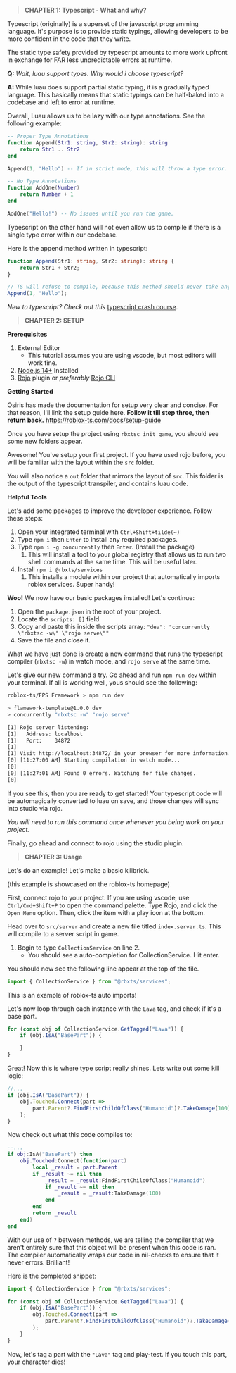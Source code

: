 > **CHAPTER 1: Typescript - What and why?**

Typescript (originally) is a superset of the javascript programming language. It's purpose is to provide static typings, allowing developers to be more confident in the code that they write.

The static type safety provided by typescript amounts to more work upfront in exchange for FAR less unpredictable errors at runtime.

**Q:** *Wait, luau support types. Why would i choose typescript?*

**A:** While luau does support partial static typing, it is a gradually typed language. This basically means that static typings can be half-baked into a codebase and left to error at runtime. 

Overall, Luau allows us to be lazy with our type annotations. See the following example:

```lua
-- Proper Type Annotations
function Append(Str1: string, Str2: string): string
    return Str1 .. Str2
end

Append(1, "Hello") -- If in strict mode, this will throw a type error.

-- No Type Annotations
function AddOne(Number) 
    return Number + 1
end

AddOne("Hello!") -- No issues until you run the game.
```

Typescript on the other hand will not even allow us to compile if there is a single type error within our codebase.

Here is the append method written in typescript:

```ts
function Append(Str1: string, Str2: string): string {
    return Str1 + Str2;
}

// TS will refuse to compile, because this method should never take anything other than a string.
Append(1, "Hello");
```

*New to typescript? Check out this* [typescript crash course](https://learnxinyminutes.com/docs/typescript/).


> **CHAPTER 2: SETUP**

**Prerequisites**

1. External Editor
    - This tutorial assumes you are using vscode, but most editors will work fine.
2. [Node.js 14+](https://nodejs.org/en/) Installed
3. [Rojo](https://rojo.space/docs/v7/getting-started/installation/) plugin or *preferably* [Rojo CLI](https://rojo.space/docs/v7/getting-started/installation/) 

**Getting Started**

Osiris has made the documentation for setup very clear and concise. For that reason, I'll link the setup guide here. **Follow it till step three, then return back.** https://roblox-ts.com/docs/setup-guide

Once you have setup the project using `rbxtsc init game`, you should see some new folders appear.

Awesome! You've setup your first project. If you have used rojo before, you will be familiar with the layout within the `src` folder. 

You will also notice a `out` folder that mirrors the layout of `src`. This folder is the output of the typescript transpiler, and contains luau code.

**Helpful Tools**

Let's add some packages to improve the developer experience. Follow these steps:

1. Open your integrated terminal with `Ctrl+Shift+tilde(~)`
2. Type `npm i` then `Enter` to install any required packages.
3. Type `npm i -g concurrently` then `Enter`. (Install the package)
   1. This will install a tool to your global registry that allows us to run two shell commands at the same time. This will be useful later.
4. Install `npm i @rbxts/services`
   1. This installs a module within our project that automatically imports roblox services. Super handy!

**Woo!** We now have our basic packages installed! Let's continue:

1. Open the `package.json` in the root of your project.
2. Locate the `scripts: []` field.
3. Copy and paste this inside the scripts array: `"dev": "concurrently \"rbxtsc -w\" \"rojo serve\""`
4. Save the file and close it.

What we have just done is create a new command that runs the typescript compiler (`rbxtsc -w`) in watch mode, and `rojo serve` at the same time.

Let's give our new command a try. Go ahead and run `npm run dev` within your terminal. If all is working well, yous should see the following:

```sh
roblox-ts/FPS Framework > npm run dev

> flamework-template@1.0.0 dev
> concurrently "rbxtsc -w" "rojo serve"

[1] Rojo server listening:
[1]   Address: localhost
[1]   Port:    34872
[1] 
[1] Visit http://localhost:34872/ in your browser for more information.
[0] [11:27:00 AM] Starting compilation in watch mode...
[0] 
[0] [11:27:01 AM] Found 0 errors. Watching for file changes.
[0] 
```

If you see this, then you are ready to get started! Your typescript code will be automagically converted to luau on save, and those changes will sync into studio via rojo.

*You will need to run this command once whenever you being work on your project.*

Finally, go ahead and connect to rojo using the studio plugin.


> **CHAPTER 3: Usage**

Let's do an example! Let's make a basic killbrick.

(this example is showcased on the roblox-ts homepage)

First, connect rojo to your project. If you are using vscode, use `Ctrl/Cmd+Shift+P` to open the command palette. Type Rojo, and click the `Open Menu` option. Then, click the item with a play icon at the bottom.

Head over to `src/server` and create a new file titled `index.server.ts`. This will compile to a server script in game.

1. Begin to type `CollectionService` on line 2.
   - You should see a auto-completion for CollectionService. Hit enter.

You should now see the following line appear at the top of the file.
```ts
import { CollectionService } from "@rbxts/services";
```

This is an example of roblox-ts auto imports!

Let's now loop through each instance with the `Lava` tag, and check if it's a base part.
```ts
for (const obj of CollectionService.GetTagged("Lava")) {
    if (obj.IsA("BasePart")) {

    }
}
```

Great! Now this is where type script really shines. Lets write out some kill logic:

```ts
//...
if (obj.IsA("BasePart")) {
    obj.Touched.Connect(part =>
        part.Parent?.FindFirstChildOfClass("Humanoid")?.TakeDamage(100)
    );
}
```

Now check out what this code compiles to:

```lua
--...
if obj:IsA("BasePart") then
    obj.Touched:Connect(function(part)
        local _result = part.Parent
        if _result ~= nil then
            _result = _result:FindFirstChildOfClass("Humanoid")
            if _result ~= nil then
                _result = _result:TakeDamage(100)
            end
        end
        return _result
    end)
end
```

With our use of `?` between methods, we are telling the compiler that we aren't entirely sure that this object will be present when this code is ran. The compiler automatically wraps our code in nil-checks to ensure that it never errors. Brilliant!

Here is the completed snippet:

```ts
import { CollectionService } from "@rbxts/services";

for (const obj of CollectionService.GetTagged("Lava")) {
    if (obj.IsA("BasePart")) {
        obj.Touched.Connect(part =>
            part.Parent?.FindFirstChildOfClass("Humanoid")?.TakeDamage(100)
        );
    }
}
```

Now, let's tag a part with the `"Lava"` tag and play-test. If you touch this part, your character dies!


